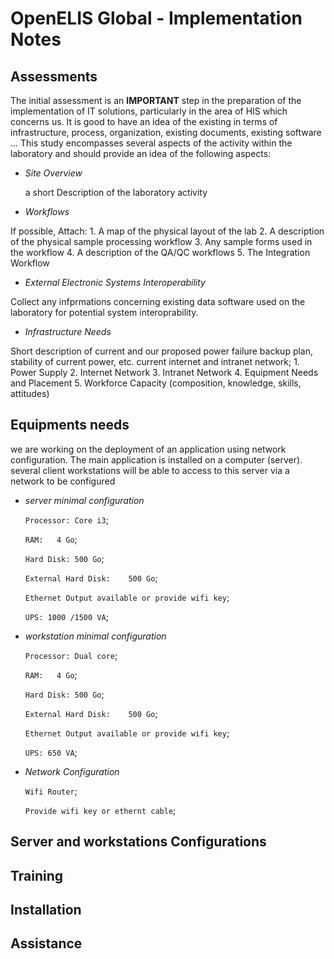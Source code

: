 # OpenELIS Global - Implementation Notes

## Assessments
The initial assessment is an **IMPORTANT** step in the preparation of the implementation of IT solutions, particularly in the area of HIS which concerns us.
It is good to have an idea of the existing in terms of infrastructure, process, organization, existing documents, existing software ...
This study encompasses several aspects of the activity within the laboratory and should provide an idea of the following aspects:

* *Site Overview*

	a short Description of the laboratory activity

* *Workflows*

If possible, Attach: 
	1. A map of the physical layout of the lab
	2. A description of the physical sample processing workflow
	3. Any sample forms used in the workflow
	4. A description of the QA/QC workflows
	5. The Integration Workflow

* *External Electronic Systems Interoperability*

Collect any infprmations concerning existing data software used on the laboratory for potential system interoprability.


* *Infrastructure Needs*

Short description of current and our proposed power failure backup plan, stability of current power, etc.
current internet and intranet network; 
	1. Power Supply
	2. Internet Network
	3. Intranet Network
	4. Equipment Needs and Placement
	5. Workforce Capacity (composition, knowledge, skills, attitudes)


## Equipments needs
we are working on the deployment of an application using network configuration. 
The main application is installed on a computer (server). 
several client workstations will be able to access to this server via a network to be configured

* *server minimal configuration*

	`Processor:	Core i3`;
		
	`RAM:	4 Go`;
	
	`Hard Disk:	500 Go`;
		
	`External Hard Disk:	500 Go`;
	
	`Ethernet Output available or provide wifi key`;
	
	`UPS: 1000 /1500 VA`;

* *workstation minimal configuration*
	
	`Processor:	Dual core`;
	
	`RAM:	4 Go`;
	
	`Hard Disk:	500 Go`;
	
	`External Hard Disk:	500 Go`;
	
	`Ethernet Output available or provide wifi key`;
	
	`UPS: 650 VA`;
	
	
* *Network Configuration*
	
	`Wifi Router`;
	
	`Provide wifi key or ethernt cable`;
	

## Server and workstations Configurations



## Training




## Installation




## Assistance



